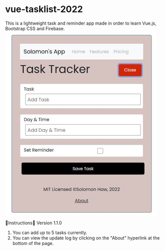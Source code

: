 # vue-tasklist-2022
This is a lightweight task and reminder app made in order to learn Vue.js, Bootstrap CSS and Firebase.
<img src="/public/screencap.jpg" align="center">

📜Instructions:scroll:
Version 1.1.0
1. You can add up to 5 tasks currently.
2. You can view the update log by clicking on the "About" hyperlink at the bottom of the page.
